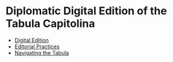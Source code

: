 # Diplomatic Digital Edition of the Tabula Capitolina

- [Digital Edition](tabulaCapt.xml)
- [Editorial Practices](editPractices.md)
- [Navigating the Tabula](navigatingTab.md)
